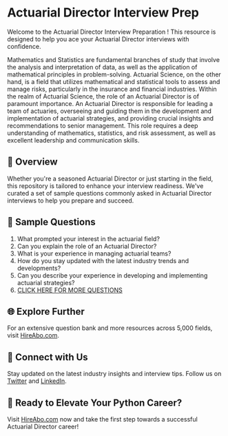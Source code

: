 # Actuarial Director Interview Prep

Welcome to the Actuarial Director Interview Preparation ! This resource is designed to help you ace your Actuarial Director interviews with confidence.

Mathematics and Statistics are fundamental branches of study that involve the analysis and interpretation of data, as well as the application of mathematical principles in problem-solving. Actuarial Science, on the other hand, is a field that utilizes mathematical and statistical tools to assess and manage risks, particularly in the insurance and financial industries. Within the realm of Actuarial Science, the role of an Actuarial Director is of paramount importance. An Actuarial Director is responsible for leading a team of actuaries, overseeing and guiding them in the development and implementation of actuarial strategies, and providing crucial insights and recommendations to senior management. This role requires a deep understanding of mathematics, statistics, and risk assessment, as well as excellent leadership and communication skills.

## 🚀 Overview

Whether you're a seasoned Actuarial Director or just starting in the field, this repository is tailored to enhance your interview readiness. We've curated a set of sample questions commonly asked in Actuarial Director interviews to help you prepare and succeed.

## 📝 Sample Questions

1. What prompted your interest in the actuarial field?
2. Can you explain the role of an Actuarial Director?
3. What is your experience in managing actuarial teams?
4. How do you stay updated with the latest industry trends and developments?
5. Can you describe your experience in developing and implementing actuarial strategies?
6. [CLICK HERE FOR MORE QUESTIONS](https://hireabo.com/job/19_2_15/Actuarial%20Director)

## 🌐 Explore Further

For an extensive question bank and more resources across 5,000 fields, visit [HireAbo.com](https://www.hireabo.com).

## 📱 Connect with Us

Stay updated on the latest industry insights and interview tips. Follow us on [Twitter](https://twitter.com/hireabo) and [LinkedIn](https://www.linkedin.com/in/hire-abo-3609972a8/).

## 🚀 Ready to Elevate Your Python Career?

Visit [HireAbo.com](https://www.hireabo.com) now and take the first step towards a successful Actuarial Director career!